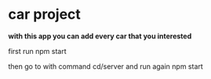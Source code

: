 # car project

**with this app you can add every car that you interested** 

first run npm start

then go to with command cd/server
and run again npm start